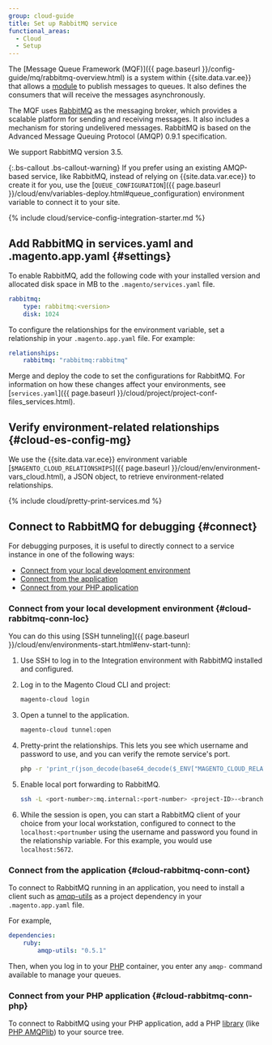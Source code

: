 ```yaml
---
group: cloud-guide
title: Set up RabbitMQ service
functional_areas:
  - Cloud
  - Setup
---
```


The [Message Queue Framework (MQF)]({{ page.baseurl }}/config-guide/mq/rabbitmq-overview.html) is a system within {{site.data.var.ee}} that allows a [module](https://glossary.magento.com/module) to publish messages to queues. It also defines the consumers that will receive the messages asynchronously.

The MQF uses [RabbitMQ](http://www.rabbitmq.com) as the messaging broker, which provides a scalable platform for sending and receiving messages. It also includes a mechanism for storing undelivered messages. RabbitMQ is based on the Advanced Message Queuing Protocol (AMQP) 0.9.1 specification.

We support RabbitMQ version 3.5.

{:.bs-callout .bs-callout-warning}
If you prefer using an existing AMQP-based service, like RabbitMQ, instead of relying on {{site.data.var.ece}} to create it for you, use the [`QUEUE_CONFIGURATION`]({{ page.baseurl }}/cloud/env/variables-deploy.html#queue_configuration) environment variable to connect it to your site.

{% include cloud/service-config-integration-starter.md %}

## Add RabbitMQ in services.yaml and .magento.app.yaml {#settings}

To enable RabbitMQ, add the following code with your installed version and allocated disk space in MB to the `.magento/services.yaml` file.

```yaml
rabbitmq:
    type: rabbitmq:<version>
    disk: 1024
```

To configure the relationships for the environment variable, set a relationship in your `.magento.app.yaml` file. For example:

```yaml
relationships:
    rabbitmq: "rabbitmq:rabbitmq"
```

Merge and deploy the code to set the configurations for RabbitMQ. For information on how these changes affect your environments, see [`services.yaml`]({{ page.baseurl }}/cloud/project/project-conf-files_services.html).

## Verify environment-related relationships {#cloud-es-config-mg}

We use the {{site.data.var.ece}} environment variable [`$MAGENTO_CLOUD_RELATIONSHIPS`]({{ page.baseurl }}/cloud/env/environment-vars_cloud.html), a JSON object, to retrieve environment-related relationships.

{% include cloud/pretty-print-services.md %}

## Connect to RabbitMQ for debugging {#connect}

For debugging purposes, it is useful to directly connect to a service instance in one of the following ways:

-  [Connect from your local development environment](#cloud-rabbitmq-conn-loc)
-  [Connect from the application](#cloud-rabbitmq-conn-cont)
-  [Connect from your PHP application](#cloud-rabbitmq-conn-php)

### Connect from your local development environment {#cloud-rabbitmq-conn-loc}

You can do this using [SSH tunneling]({{ page.baseurl }}/cloud/env/environments-start.html#env-start-tunn):

1.  Use SSH to log in to the Integration environment with RabbitMQ installed and configured.

1.  Log in to the Magento Cloud CLI and project:

    ```bash
    magento-cloud login
    ```

1.  Open a tunnel to the application.

    ```bash
    magento-cloud tunnel:open
    ```

1.  Pretty-print the relationships. This lets you see which username and password to use, and you can verify the remote service's port.

    ```bash
    php -r 'print_r(json_decode(base64_decode($_ENV["MAGENTO_CLOUD_RELATIONSHIPS"])));'
    ```

1.  Enable local port forwarding to RabbitMQ.

    ```bash
    ssh -L <port-number>:mq.internal:<port-number> <project-ID>-<branch-ID>@ssh.us.magentosite.cloud
    ```

1.  While the session is open, you can start a RabbitMQ client of your choice from your local workstation, configured to connect to the `localhost:<portnumber` using the username and password you found in the relationship variable. For this example, you would use `localhost:5672`.

### Connect from the application {#cloud-rabbitmq-conn-cont}

To connect to RabbitMQ running in an application, you need to install a client such as [amqp-utils](https://github.com/dougbarth/amqp-utils) as a project dependency in your `.magento.app.yaml` file.

For example,

```yaml
dependencies:
    ruby:
        amqp-utils: "0.5.1"
```

Then, when you log in to your [PHP](https://glossary.magento.com/php) container, you enter any `amqp-` command available to manage your queues.

### Connect from your PHP application {#cloud-rabbitmq-conn-php}

To connect to RabbitMQ using your PHP application, add a PHP [library](https://glossary.magento.com/library) (like [PHP AMQPlib](https://github.com/videlalvaro/php-amqplib)) to your source tree.
